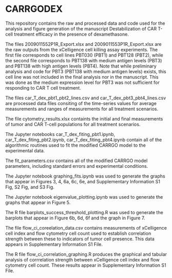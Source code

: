 # CARRGODEX
This repository contains the raw and processed data and code used for the analysis and figure generation of the manuscript Destabilization of CAR T-cell treatment efficacy in the presence of dexamethasone.

The files 2009011552P1R_Export.xlsx and 2009011553P1R_Export.xlsx are the raw outputs from the xCelligence cell killing assay experiments.  The first file corresponds to cell lines PBT030 (PBT1) and PBT128 (PBT2), while the second file corresponds to PBT138 with medium antigen levels (PBT3) and PBT138 with high antigen levels (PBT4).  Note that while preliminary analysis and code for PBT3 (PBT138 with medium antigen levels) exists, this cell line was not included in the final analysis nor in the manuscript.  This was done as the medium expression level for PBT3 was not sufficient for responding to CAR T cell treatment.

The files car_T_dex_pbt1_pbt2_lines.csv and car_T_dex_pbt3_pbt4_lines.csv are processed data files consiting of the time-series values for average measurements and ranges of measurements for all treatment scenarios.

The file cytometry_results.xlsx containts the initial and final measurements of tumor and CAR T-cell populations for all treatment scenarios.

The Jupyter notebooks car_T_dex_fiting_pbt1.ipynb, car_T_dex_fiting_pbt2.ipynb, car_T_dex_fiting_pbt4.ipynb contain all of the algorithmic routines used to fit the modified CARRGO model to the experimental data.

The fit_parameters.csv contains all of the modified CARRGO model parameters, including standard errors and experimental conditions.

The Jupyter notebook graphing_fits.ipynb was used to generate the graphs that appear in Figures 3, 4, 6a, 6c, 6e, and Supplementary Information S1 Fig, S2 Fig, and S3 Fig.

The Jupyter notebook eigenvalue_plotting.ipynb was used to generate the graphs that appear in Figure 5.

The R file barplots_success_threshold_plotting.R was used to generate the barplots that appear in Figure 6b, 6d, 6f and the graph in Figure 7.

The file flow_ci_coreelation_data.csv contains measurements of xCelligence cell index and flow cytometry cell count used to establish correlation strength between these to indicators of tumor cell presence.  This data appears in Supplementary Information S1 File.

The R file flow_ci_correlation_graphing.R produces the graphical and tabular analysis of corrrelation strength between xCelligence cell index and flow cytometry cell count.  These results appear in Supplementary Information S1 File.
